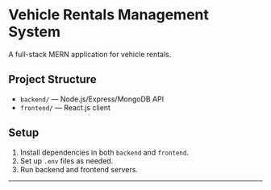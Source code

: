# Vehicle Rentals Management System

A full-stack MERN application for vehicle rentals.

## Project Structure

- `backend/` — Node.js/Express/MongoDB API
- `frontend/` — React.js client

## Setup

1. Install dependencies in both `backend` and `frontend`.
2. Set up `.env` files as needed.
3. Run backend and frontend servers.

--- 